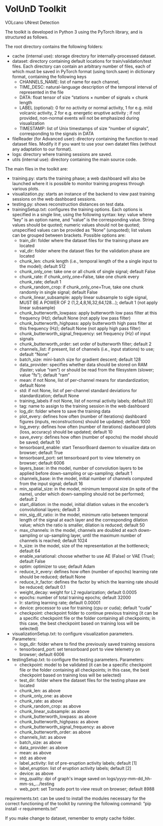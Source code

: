 # VolUnD Toolkit
VOLcano UNrest Detection

The toolkit is developed in Python 3 using the PyTorch library, and is structured as follows.

The root directory contains the following folders:
* cache (internal use): storage directory for internally-processed dataset.
* dataset: directory containing default locations for train/validation/test files. Each directory can contain an arbitrary number of files, each of which must be saved in PyTorch format (using torch.save) in dictionary format, containing the following keys
  - CHANNELS_NAME: list of name for each channel,
  - TIME_DESC: natural-language description of the temporal interval of represented in the file
  - DATA: float tensor of size “stations × number of signals × chunk length
  - LABEL (optional): 0 for no activity or normal activity, 1 for e.g. mild volcanic activity, 2 for e.g. energetic eruptive activity ; if not provided, non-normal events will not be emphasized during visualization 
  - TIMESTAMP: list of Unix timestamps of size “number of signals”, corresponding to the signals in DATA
* fileReader (for Advanced user): directory containing the function to read dataset files. Modify it if you want to use your own datatet files (without any adaptation to our format).
* logs: directory where training sessions are saved.
* utils (internal use): directory containing the main source code.
	
The main files in the toolkit are:
* training.py: starts the training phase; a web dashboard will also be launched where it is possible to monitor training progress through various plots.
* visualization.py: starts an instance of the backend to view past training sessions on the web dashboard sessions.
* testing.py: shows reconstruction distances on test data.
* trainingSetup.txt: configures the training options. Each options is specified in a single line, using the following syntax: 
		key: value
		where “key” is an option name, and “value” is the corresponding value. String values should be quoted; numeric values should not be quoted; unspecified values can be provided as “None” (unquoted); list values can be grouped between brackets.
		Possible options are:
  - train_dir: folder where the dataset files for the training phase are located
  - val_dir: folder where the dataset files for the validation phase are located
  - chunk_len: chunk length (i.e., temporal length of the a single input to the model); default 512
  - chunk_only_one: take one or all chunk of single signal; default False
  - chunk_rate: if chunk_only_one=False, take one chunk every chunk_rate; default 1
  - chunk_random_crop: if chunk_only_one=True, take one chunk randomly in single signal; default False
  - chunk_linear_subsample: apply linear subsample to sigle signal, MUST BE A POWER OF 2 (1,2,4,8,16,32,64,128...); default 1 (not apply linear subsample)
  - chunk_butterworth_lowpass: apply butterworth low pass filter at this frequency (Hz); default None (not apply low pass filter)
  - chunk_butterworth_highpass: apply butterworth high pass filter at this frequency (Hz); default None (not apply high pass filter)
  - chunk_butterworth_signal_frequency: set frequency (Hz) of input signals
  - chunk_butterworth_order: set order of butterworth filter; default 2
  - channels_list: if present, list of channels (i.e., input stations) to use; default “None”
  - batch_size: mini-batch size for gradient descent; default 128
  - data_provider: specifies whether data should be stored on RAM (faster; value “ram”) or should be read from the filesystem (slower; value “fs”); default “ram”
  - mean: if not None, list of per-channel means for standardization; default None
  - std: if not None, list of per-channel standard deviations for standardization; default None
  - training_labels if not None, list of normal activity labels; default [0]
  - tag: name to assign to the training session in the web dashboard
  - log_dir: folder where to save the training data
  - plot_every: defines how often (number of iterations) dashboard figures (inputs, reconstructions) should be updated; default 1000
  - log_every: defines how often (number of iterations) dashboard plots (loss, accuracy) should be updated; default 10
  - save_every: defines how often (number of epochs) the model should be saved; default 10
  - tensorboard_enable: start TensorBoard daemon to visualize data on browser; default True
  - tensorboard_port: set tensorboard port to view telemetry on browser; default 6006
  - layers_base: in the model, number of convolution layers to be applied before down-sampling or up-sampling; default 1
  - channels_base: in the model, initial number of channels computed from the input signal; default 16
  - min_spatial_size: in the model, minimum temporal size (in spite of the name), under which down-sampling should not be performed; default 2
  - start_dilation: in the model, initial dilation values in the encoder’s convolutional layers; default 3
  - min_sig_dil_ratio: in the model, minimum ratio between temporal length of the signal at each layer and the corresponding dilation value; which the ratio is smaller, dilation is reduced; default 50
  - max_channels: in the model, channels are doubled at each down-sampling or up-sampling layer, until the maximum number of channels is reached; default 1024
  - h_size: in the model, size of the representation at the bottleneck; default 64
  - enable_variational: choose whether to use AE (False) or VAE (True); default False
  - optim: optimizer to use; default Adam
  - reduce_lr_every: defines how often (number of epochs) learning rate should be reduced; default None
  - reduce_lr_factor: defines the factor by which the learning rate should be reduced; default 0.1
  - weight_decay: weight for L2 regularization; default 0.0005
  - epochs: number of total training epochs; default 32000
  - lr: starting learning rate; default 0.00001
  - device: processor to use for training (cpu or cuda); default “cuda”
  - checkpoint: checkpoint folder to continue previous training (it can be a specific checkpoint file or the folder containing all checkpoints; in this case, the best checkpoint based on training loss will be selected)
* visualizationSetup.txt: to configure visualization parameters. Parameters:
  - logs_dir: folder where to find the previously saved training sessions
  - tensorboard_port: set tensorboard port to view telemetry on browser; default 6006
* testingSetup.txt: to configure the testing parameters. Parameters:
  - checkpoint: model to be validated (it can be a specific checkpoint file or the folder containing all checkpoints; in this case, the best checkpoint based on training loss will be selected)
  - test_dir: folder where the dataset files for the testing phase are located
  - chunk_len: as above
  - chunk_only_one: as above
  - chunk_rate: as above
  - chunk_random_crop: as above
  - chunk_linear_subsample: as above
  - chunk_butterworth_lowpass: as above
  - chunk_butterworth_highpass: as above
  - chunk_butterworth_signal_frequency: as above
  - chunk_butterworth_order: as above
  - channels_list: as above
  - batch_size: as above
  - data_provider: as above
  - mean: as above
  - std: as above
  - label_activity: list of pre-eruption activity labels; default [1]
  - label_eruption: list of eruption activity labels; default [2]
  - device: as above
  - img_quality: dpi of graph's image saved on logs/yyyy-mm-dd_hh-mm-ss_.../testing
  - web_port: set Tornado port to view result on browser; default 8988 

requirements.txt: can be used to install the modules necessary for the correct functioning of the toolkit by running the following command: “pip install -r requirements.txt”

If you make change to dataset, remember to empty cache folder.
